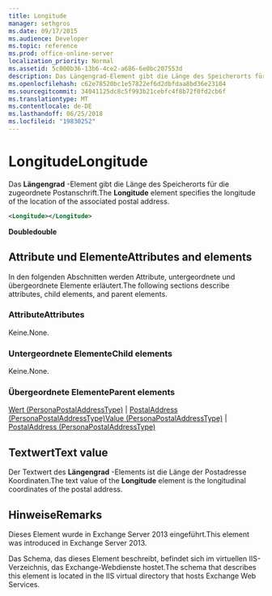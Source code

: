 ```yaml
---
title: Longitude
manager: sethgros
ms.date: 09/17/2015
ms.audience: Developer
ms.topic: reference
ms.prod: office-online-server
localization_priority: Normal
ms.assetid: 5c000b36-13b6-4ce2-a686-6e0bc207553d
description: Das Längengrad-Element gibt die Länge des Speicherorts für die zugeordnete Postanschrift.
ms.openlocfilehash: c62e78520bc1e57822ef6d2dbfdaa8bd36e23104
ms.sourcegitcommit: 34041125dc8c5f993b21cebfc4f8b72f0fd2cb6f
ms.translationtype: MT
ms.contentlocale: de-DE
ms.lasthandoff: 06/25/2018
ms.locfileid: "19830252"
---
```

# <a name="longitude"></a><span data-ttu-id="38562-103">Longitude</span><span class="sxs-lookup"><span data-stu-id="38562-103">Longitude</span></span>

<span data-ttu-id="38562-104">Das **Längengrad** -Element gibt die Länge des Speicherorts für die zugeordnete Postanschrift.</span><span class="sxs-lookup"><span data-stu-id="38562-104">The **Longitude** element specifies the longitude of the location of the associated postal address.</span></span> 
  
```XML
<Longitude></Longitude>
```

 <span data-ttu-id="38562-105">**Double**</span><span class="sxs-lookup"><span data-stu-id="38562-105">**double**</span></span>
## <a name="attributes-and-elements"></a><span data-ttu-id="38562-106">Attribute und Elemente</span><span class="sxs-lookup"><span data-stu-id="38562-106">Attributes and elements</span></span>

<span data-ttu-id="38562-107">In den folgenden Abschnitten werden Attribute, untergeordnete und übergeordnete Elemente erläutert.</span><span class="sxs-lookup"><span data-stu-id="38562-107">The following sections describe attributes, child elements, and parent elements.</span></span>
  
### <a name="attributes"></a><span data-ttu-id="38562-108">Attribute</span><span class="sxs-lookup"><span data-stu-id="38562-108">Attributes</span></span>

<span data-ttu-id="38562-109">Keine.</span><span class="sxs-lookup"><span data-stu-id="38562-109">None.</span></span>
  
### <a name="child-elements"></a><span data-ttu-id="38562-110">Untergeordnete Elemente</span><span class="sxs-lookup"><span data-stu-id="38562-110">Child elements</span></span>

<span data-ttu-id="38562-111">Keine.</span><span class="sxs-lookup"><span data-stu-id="38562-111">None.</span></span>
  
### <a name="parent-elements"></a><span data-ttu-id="38562-112">Übergeordnete Elemente</span><span class="sxs-lookup"><span data-stu-id="38562-112">Parent elements</span></span>

<span data-ttu-id="38562-113">[Wert (PersonaPostalAddressType)](value-personapostaladdresstype.md) | [PostalAddress (PersonaPostalAddressType)](postaladdress-personapostaladdresstype.md)</span><span class="sxs-lookup"><span data-stu-id="38562-113">[Value (PersonaPostalAddressType)](value-personapostaladdresstype.md) | [PostalAddress (PersonaPostalAddressType)](postaladdress-personapostaladdresstype.md)</span></span>
  
## <a name="text-value"></a><span data-ttu-id="38562-114">Textwert</span><span class="sxs-lookup"><span data-stu-id="38562-114">Text value</span></span>

<span data-ttu-id="38562-115">Der Textwert des **Längengrad** -Elements ist die Länge der Postadresse Koordinaten.</span><span class="sxs-lookup"><span data-stu-id="38562-115">The text value of the **Longitude** element is the longitudinal coordinates of the postal address.</span></span> 
  
## <a name="remarks"></a><span data-ttu-id="38562-116">Hinweise</span><span class="sxs-lookup"><span data-stu-id="38562-116">Remarks</span></span>

<span data-ttu-id="38562-117">Dieses Element wurde in Exchange Server 2013 eingeführt.</span><span class="sxs-lookup"><span data-stu-id="38562-117">This element was introduced in Exchange Server 2013.</span></span>
  
<span data-ttu-id="38562-118">Das Schema, das dieses Element beschreibt, befindet sich im virtuellen IIS-Verzeichnis, das Exchange-Webdienste hostet.</span><span class="sxs-lookup"><span data-stu-id="38562-118">The schema that describes this element is located in the IIS virtual directory that hosts Exchange Web Services.</span></span>
  

